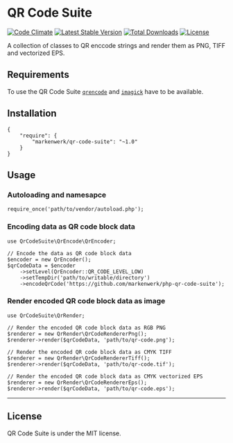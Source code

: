 # QR Code Suite

[![Code Climate](https://codeclimate.com/github/markenwerk/php-qr-code-suite/badges/gpa.svg)](https://codeclimate.com/github/markenwerk/php-qr-code-suite)
[![Latest Stable Version](https://poser.pugx.org/markenwerk/qr-code-suite/v/stable)](https://packagist.org/packages/markenwerk/qr-code-suite)
[![Total Downloads](https://poser.pugx.org/markenwerk/qr-code-suite/downloads)](https://packagist.org/packages/markenwerk/qr-code-suite)
[![License](https://poser.pugx.org/markenwerk/qr-code-suite/license)](https://packagist.org/packages/markenwerk/qr-code-suite)

A collection of classes to QR enccode strings and render them as PNG, TIFF and vectorized EPS.

## Requirements

To use the QR Code Suite [`qrencode`](https://wiki.ubuntuusers.de/qrencode/) and [`imagick`](http://php.net/manual/de/book.imagick.php) have to be available. 

## Installation

```{json}
{
   	"require": {
        "markenwerk/qr-code-suite": "~1.0"
    }
}
```

## Usage

### Autoloading and namesapce

```{php}  
require_once('path/to/vendor/autoload.php');
```

### Encoding data as QR code block data

```{php}
use QrCodeSuite\QrEncode\QrEncoder;

// Encode the data as QR code block data
$encoder = new QrEncoder();
$qrCodeData = $encoder
	->setLevel(QrEncoder::QR_CODE_LEVEL_LOW)
	->setTempDir('path/to/writable/directory')
	->encodeQrCode('https://github.com/markenwerk/php-qr-code-suite');
```

### Render encoded QR code block data as image

```{php}
use QrCodeSuite\QrRender;

// Render the encoded QR code block data as RGB PNG
$renderer = new QrRender\QrCodeRendererPng();
$renderer->render($qrCodeData, 'path/to/qr-code.png');

// Render the encoded QR code block data as CMYK TIFF
$renderer = new QrRender\QrCodeRendererTiff();
$renderer->render($qrCodeData, 'path/to/qr-code.tif');

// Render the encoded QR code block data as CMYK vectorized EPS
$renderer = new QrRender\QrCodeRendererEps();
$renderer->render($qrCodeData, 'path/to/qr-code.eps');
```

---

## License

QR Code Suite is under the MIT license.